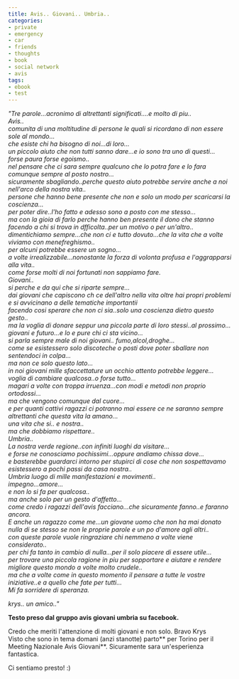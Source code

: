 ```yaml
---
title: Avis.. Giovani.. Umbria..
categories:
- private
- emergency
- car
- friends
- thoughts
- book
- social network
- avis
tags:
- ebook
- test
---
```

_"Tre parole...acronimo di altrettanti significati....e molto di piu..  
Avis..  
comunita di una moltitudine di persone le quali si ricordano di non essere
sole al mondo...  
che esiste chi ha bisogno di noi...di loro...  
un piccolo aiuto che non tutti sanno dare...e io sono tra uno di questi...  
forse paura forse egoismo..  
nel pensare che ci sara sempre qualcuno che lo potra fare e lo fara comunque
sempre al posto nostro...  
sicuramente sbagliando..perche questo aiuto potrebbe servire anche a noi
nell'arco della nostra vita..  
persone che hanno bene presente che non e solo un modo per scaricarsi la
coscienza...  
per poter dire..l'ho fatto e adesso sono a posto con me stesso...  
ma con la gioia di farlo perche hanno ben presente il dono che stanno facendo
a chi si trova in dfficolta..per un motivo o per un'altro..  
dimentichiamo sempre...che non ci e tutto dovuto...che la vita che a volte
viviamo con menefreghismo..  
per alcuni potrebbe essere un sogno...  
a volte irrealizzabile...nonostante la forza di volonta profusa e
l'aggrapparsi alla vita..  
come forse molti di noi fortunati non sappiamo fare.  
Giovani..  
si perche e da qui che si riparte sempre...  
dai giovani che capiscono ch ce dell'altro nella vita oltre hai propri
problemi e si avvicinano a delle tematiche importantii  
facendo cosi sperare che non ci sia..solo una coscienza dietro questo gesto..  
ma la voglia di donare seppur una piccola parte di loro stessi..al prossimo...  
giovani e futuro...e lo e pure chi ci sta vicino...  
si parla sempre male di noi giovani.. fumo,alcol,droghe...  
come se esistessero solo discoteche o posti dove poter sballare non sentendoci
in colpa...  
ma non ce solo questo lato...  
in noi giovani mille sfaccettature un occhio attento potrebbe leggere...  
voglia di cambiare qualcosa..o forse tutto...  
magari a volte con troppa irruenza...con modi e metodi non proprio
ortodossi...  
ma che vengono comunque dal cuore...  
e per quanti cattivi ragazzi ci potranno mai essere ce ne saranno sempre
altrettanti che questa vita la amano...  
una vita che si.. e nostra..  
ma che dobbiamo rispettare..  
Umbria..  
La nostra verde regione..con infiniti luoghi da visitare...  
e forse ne conosciamo pochissimi...oppure andiamo chissa dove...  
e basterebbe guardarci intorno per stupirci di cose che non sospettavamo
esistessero a pochi passi da casa nostra..  
Umbria luogo di mille manifestazioni e movimenti..  
impegno...amore...  
e non lo si fa per qualcosa..  
ma anche solo per un gesto d'affetto...  
come credo i ragazzi dell'avis facciano...che sicuramente fanno..e faranno
ancora.  
E anche un ragazzo come me...un giovane uomo che non ha mai donato nulla di se
stesso se non le proprie parole e un po d'amore agli altri..  
con queste parole vuole ringraziare chi nemmeno a volte viene considerato..  
per chi fa tanto in cambio di nulla...per il solo piacere di essere utile...  
per trovare una piccola ragione in piu per sopportare e aiutare e rendere
migliore questo mondo a volte molto crudele..  
ma che a volte come in questo momento il pensare a tutte le vostre
iniziative..e a quello che fate per tutti...  
Mi fa sorridere di speranza._

_krys.. un amico.."_

**Testo preso dal gruppo avis giovani umbria su facebook.**

Credo che meriti l'attenzione di molti giovani e non solo. Bravo Krys  
Visto che sono in tema domani (anzi stanotte) parto** per Torino per il
Meeting Nazionale Avis Giovani**. Sicuramente sara un'esperienza fantastica.

Ci sentiamo presto! :)

